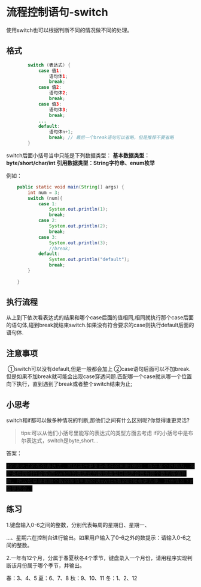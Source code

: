 # 流程控制语句-switch

使用switch也可以根据判断不同的情况做不同的处理。

## 格式

~~~~java
		switch (表达式) {
			case 值1:
				语句体1;
				break;
			case 值2:
				语句体2;
				break;
			case 值3:
				语句体3;
				break;
			...
			default:
				语句体n+1;
				break; // 最后一个break语句可以省略，但是推荐不要省略
		}

~~~~

switch后面小括号当中只能是下列数据类型：
			**基本数据类型：byte/short/char/int**
			**引用数据类型：String字符串、enum枚举**

例如：

~~~~java
    public static void main(String[] args) {
        int num = 3;
        switch (num){
            case 1:
                System.out.println(1);
                break;
            case 2:
                System.out.println(2);
                break;
            case 3:
                System.out.println(3);
                //break;
            default:
                System.out.println("default");
                break;
        }
        
    }
~~~~

## 执行流程

​      从上到下依次看表达式的结果和哪个case后面的值相同,相同就执行那个case后面的语句体,碰到break就结束switch.
​	  如果没有符合要求的case则执行default后面的语句体.

## 注意事项

​	①switch可以没有default,但是一般都会加上
​	②case语句后面可以不加break.但是如果不加break就可能会出现case穿透问题.匹配哪一个case就从哪一个位置向下执行，直到遇到了break或者整个switch结束为止;

## 小思考

switch和if都可以做多种情况的判断,那他们之间有什么区别呢?你觉得谁更灵活?

> tips:可以从他们小括号里能写的表达式的类型方面去考虑
> if的小括号中是布尔表达式，switch是byte,short...

答案：

<span style='background:black'>if的表达式的布尔表达式，可以进行更复杂条件的判断(例如：值在某个范围内，多个条件同时符合等)而switch的表达式的数据类型只能适合做有限个数的等值判断。所以如果是有限个数的等值判断的话switch有的时候会更方便。其他情况下if会更适合。 </span>

## 练习

1.键盘输入0-6之间的整数，分别代表每周的星期日、星期一、

…、星期六在控制台进行输出。如果用户输入了0-6之外的数提示：请输入0-6之间的整数。



2.一年有12个月，分属于春夏秋冬4个季节，键盘录入一个月份，请用程序实现判断该月份属于哪个季节，并输出。 

春：3、4、5
夏：6、7、8
秋：9、10、11
冬：1、2、12

